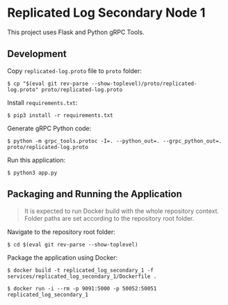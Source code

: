 # Replicated Log Secondary Node 1

This project uses Flask and Python gRPC Tools.

## Development

Copy `replicated-log.proto` file to `proto` folder:

```shell script
$ cp "$(eval git rev-parse --show-toplevel)/proto/replicated-log.proto" proto/replicated-log.proto
```

Install `requirements.txt`:

```shell script
$ pip3 install -r requirements.txt
```

Generate gRPC Python code:

```shell script
$ python -m grpc_tools.protoc -I=. --python_out=. --grpc_python_out=. proto/replicated-log.proto
```

Run this application:

```shell script
$ python3 app.py
```

## Packaging and Running the Application

> It is expected to run Docker build with the whole repository context.
> Folder paths are set according to the repository root folder.

Navigate to the repository root folder:

```shell script
$ cd $(eval git rev-parse --show-toplevel)
```

Package the application using Docker:

```shell script
$ docker build -t replicated_log_secondary_1 -f services/replicated_log_secondary_1/Dockerfile .
```

```shell script
$ docker run -i --rm -p 9091:5000 -p 50052:50051 replicated_log_secondary_1
```
